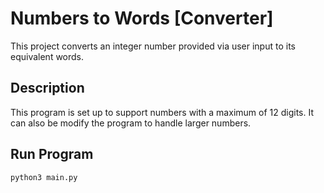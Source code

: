 # Numbers to Words [Converter]
This project converts an integer number provided via user input to its equivalent words.

## Description
This program is set up to support numbers with a maximum of 12 digits. It can also be modify the program to handle larger numbers.

## Run Program
```bash
python3 main.py
```
